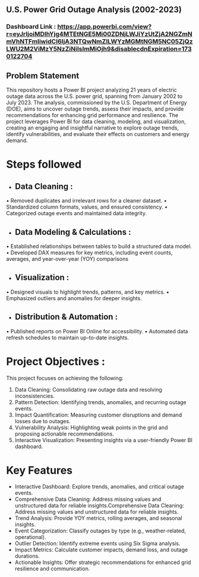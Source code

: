 ## U.S. Power Grid Outage Analysis (2002-2023)

### Dashboard Link : https://app.powerbi.com/view?r=eyJrIjoiMDlhYjg4MTEtNGE5Mi00ZDNjLWJiYzUtZjA2NGZmNmVhNTFmIiwidCI6IjA3NTQwNmZlLWYzMGMtNGM5NC05ZjQzLWU2M2ViMzY5NzZiNiIsImMiOjh9&disablecdnExpiration=1730122704

## Problem Statement

This repository hosts a Power BI project analyzing 21 years of electric outage data across the U.S. power grid, spanning from January 2002 to July 2023. The analysis, commissioned by the U.S. Department of Energy (DOE), aims to uncover outage trends, assess their impacts, and provide recommendations for enhancing grid performance and resilience.
The project leverages Power BI for data cleaning, modeling, and visualization, creating an engaging and insightful narrative to explore outage trends, identify vulnerabilities, and evaluate their effects on customers and energy demand.



 # Steps followed 
- ## Data Cleaning : 
•	Removed duplicates and irrelevant rows for a cleaner dataset.
•	Standardized column formats, values, and ensured consistency.
•	Categorized outage events and maintained data integrity.

- ## Data Modeling & Calculations : 
•	Established relationships between tables to build a structured data model.
•	Developed DAX measures for key metrics, including event counts, averages, and year-over-year (YOY) comparisons

- ## Visualization : 
•	Designed visuals to highlight trends, patterns, and key metrics.
•	Emphasized outliers and anomalies for deeper insights.

- ## Distribution & Automation : 
•	Published reports on Power BI Online for accessibility.
•	Automated data refresh schedules to maintain up-to-date insights.

# Project Objectives : 
This project focuses on achieving the following:

1.  Data Cleaning: Consolidating raw outage data and resolving inconsistencies.
2.  Pattern Detection: Identifying trends, anomalies, and recurring outage events.
3. Impact Quantification: Measuring customer disruptions and demand losses due to outages.
4. Vulnerability Analysis: Highlighting weak points in the grid and proposing actionable recommendations.
5. Interactive Visualization: Presenting insights via a user-friendly Power BI dashboard.

# Key Features
- Interactive Dashboard: Explore trends, anomalies, and critical outage events.
- Comprehensive Data Cleaning: Address missing values and unstructured data for reliable insights.Comprehensive Data Cleaning: Address missing values and unstructured data for reliable insights.
- Trend Analysis: Provide YOY metrics, rolling averages, and seasonal insights.
- Event Categorization: Classify outages by type (e.g., weather-related, operational).
- Outlier Detection: Identify extreme events using Six Sigma analysis.
- Impact Metrics: Calculate customer impacts, demand loss, and outage durations.
- Actionable Insights: Offer strategic recommendations for enhanced grid resilience and communication.
